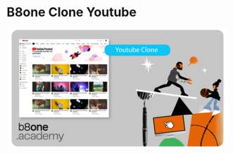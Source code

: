 # B8one Clone Youtube
<p align="center"><img src="https://raw.githubusercontent.com/devartes/B8one-Clone-Youtube/master/github%20b8one-01.png" width="500px"></p>
